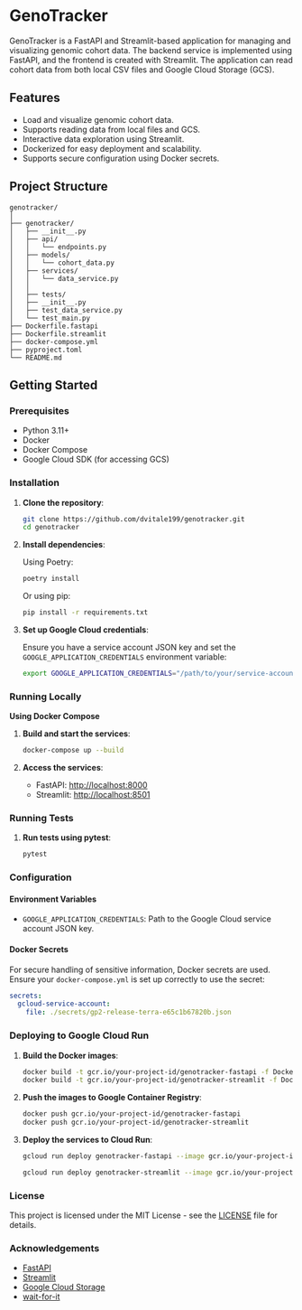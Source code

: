 # GenoTracker

GenoTracker is a FastAPI and Streamlit-based application for managing and visualizing genomic cohort data. The backend service is implemented using FastAPI, and the frontend is created with Streamlit. The application can read cohort data from both local CSV files and Google Cloud Storage (GCS).

## Features

- Load and visualize genomic cohort data.
- Supports reading data from local files and GCS.
- Interactive data exploration using Streamlit.
- Dockerized for easy deployment and scalability.
- Supports secure configuration using Docker secrets.

## Project Structure
```
genotracker/
│
├── genotracker/
│   ├── __init__.py
│   ├── api/
│   │   └── endpoints.py
│   ├── models/
│   │   └── cohort_data.py
│   ├── services/
│   │   └── data_service.py
│   │
│   ├── tests/
│   ├── __init__.py
│   ├── test_data_service.py
│   └── test_main.py
├── Dockerfile.fastapi
├── Dockerfile.streamlit
├── docker-compose.yml
├── pyproject.toml
└── README.md
```
## Getting Started

### Prerequisites

- Python 3.11+
- Docker
- Docker Compose
- Google Cloud SDK (for accessing GCS)

### Installation

1. **Clone the repository**:

    ```bash
    git clone https://github.com/dvitale199/genotracker.git
    cd genotracker
    ```

2. **Install dependencies**:

    Using Poetry:

    ```bash
    poetry install
    ```

    Or using pip:

    ```bash
    pip install -r requirements.txt
    ```

3. **Set up Google Cloud credentials**:

    Ensure you have a service account JSON key and set the `GOOGLE_APPLICATION_CREDENTIALS` environment variable:

    ```bash
    export GOOGLE_APPLICATION_CREDENTIALS="/path/to/your/service-account-file.json"
    ```

### Running Locally

**Using Docker Compose**

1. **Build and start the services**:

    ```bash
    docker-compose up --build
    ```

2. **Access the services**:

    - FastAPI: [http://localhost:8000](http://localhost:8000)
    - Streamlit: [http://localhost:8501](http://localhost:8501)

### Running Tests

1. **Run tests using pytest**:

    ```bash
    pytest
    ```

### Configuration

#### Environment Variables

- `GOOGLE_APPLICATION_CREDENTIALS`: Path to the Google Cloud service account JSON key.

#### Docker Secrets

For secure handling of sensitive information, Docker secrets are used. Ensure your `docker-compose.yml` is set up correctly to use the secret:

```yaml
secrets:
  gcloud-service-account:
    file: ./secrets/gp2-release-terra-e65c1b67820b.json
```
### Deploying to Google Cloud Run

1. **Build the Docker images**:

    ```bash
    docker build -t gcr.io/your-project-id/genotracker-fastapi -f Dockerfile.fastapi .
    docker build -t gcr.io/your-project-id/genotracker-streamlit -f Dockerfile.streamlit .
    ```

2. **Push the images to Google Container Registry**:

    ```bash
    docker push gcr.io/your-project-id/genotracker-fastapi
    docker push gcr.io/your-project-id/genotracker-streamlit
    ```

3. **Deploy the services to Cloud Run**:

    ```bash
    gcloud run deploy genotracker-fastapi --image gcr.io/your-project-id/genotracker-fastapi --platform managed --region your-region --service-account your-service-account@your-project-id.iam.gserviceaccount.com

    gcloud run deploy genotracker-streamlit --image gcr.io/your-project-id/genotracker-streamlit --platform managed --region your-region --service-account your-service-account@your-project-id.iam.gserviceaccount.com
    ```


### License

This project is licensed under the MIT License - see the [LICENSE](LICENSE) file for details.

### Acknowledgements

- [FastAPI](https://fastapi.tiangolo.com/)
- [Streamlit](https://streamlit.io/)
- [Google Cloud Storage](https://cloud.google.com/storage)
- [wait-for-it](https://github.com/vishnubob/wait-for-it/tree/master)